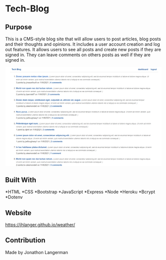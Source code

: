 # Tech-Blog

## Purpose
This is a CMS-style blog site that will allow users to post articles, blog posts and their thoughts and opinions. It includes a user account creation and log out features. It allows users to see all posts and create new posts if they are signed in. They can leave comments on others posts as well if they are signed in. 

![techblog](./public/images/appImg.PNG?raw=true "techblog")

## Built With
*HTML
*CSS
*Bootstrap
*JavaScript
*Express
*Node
*Heroku
*Bcrypt
*Dotenv

## Website
https://jhlanger.github.io/weather/

## Contribution
Made by Jonathon Langerman